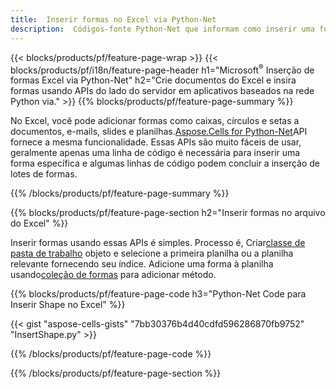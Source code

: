 ```yaml
---
title:  Inserir formas no Excel via Python-Net
description:  Códigos-fonte Python-Net que informam como inserir uma forma em arquivos Excel Microsoft usando a Biblioteca Python-Net.
---
```

{{< blocks/products/pf/feature-page-wrap >}}
{{< blocks/products/pf/i18n/feature-page-header h1="Microsoft<sup>&reg;</sup> Inserção de formas Excel via Python-Net" h2="Crie documentos do Excel e insira formas usando APIs do lado do servidor em aplicativos baseados na rede Python via." >}}
{{% blocks/products/pf/feature-page-summary %}}

 No Excel, você pode adicionar formas como caixas, círculos e setas a documentos, e-mails, slides e planilhas.[Aspose.Cells for Python-Net](https://releases.aspose.com/cells/python-net)API fornece a mesma funcionalidade. Essas APIs são muito fáceis de usar, geralmente apenas uma linha de código é necessária para inserir uma forma específica e algumas linhas de código podem concluir a inserção de lotes de formas.

{{% /blocks/products/pf/feature-page-summary %}}

{{% blocks/products/pf/feature-page-section h2="Inserir formas no arquivo do Excel" %}}

 Inserir formas usando essas APIs é simples. Processo é, Criar[classe de pasta de trabalho](https://reference.aspose.com/cells/python-net/aspose.cells/workbook/) objeto e selecione a primeira planilha ou a planilha relevante fornecendo seu índice. Adicione uma forma à planilha usando[coleção de formas](https://reference.aspose.com/cells/python-net/aspose.cells.drawing/shapecollection/) para adicionar método.

{{% blocks/products/pf/feature-page-code h3="Python-Net Code para Inserir Shape no Excel" %}}

{{< gist "aspose-cells-gists" "7bb30376b4d40cdfd596286870fb9752" "InsertShape.py" >}}

{{% /blocks/products/pf/feature-page-code %}}

{{% /blocks/products/pf/feature-page-section %}}
